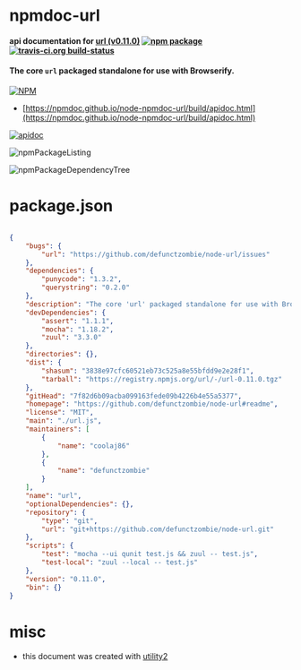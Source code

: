 # npmdoc-url

#### api documentation for  [url (v0.11.0)](https://github.com/defunctzombie/node-url#readme)  [![npm package](https://img.shields.io/npm/v/npmdoc-url.svg?style=flat-square)](https://www.npmjs.org/package/npmdoc-url) [![travis-ci.org build-status](https://api.travis-ci.org/npmdoc/node-npmdoc-url.svg)](https://travis-ci.org/npmdoc/node-npmdoc-url)

#### The core `url` packaged standalone for use with Browserify.

[![NPM](https://nodei.co/npm/url.png?downloads=true&downloadRank=true&stars=true)](https://www.npmjs.com/package/url)

- [https://npmdoc.github.io/node-npmdoc-url/build/apidoc.html](https://npmdoc.github.io/node-npmdoc-url/build/apidoc.html)

[![apidoc](https://npmdoc.github.io/node-npmdoc-url/build/screenCapture.buildCi.browser.%252Ftmp%252Fbuild%252Fapidoc.html.png)](https://npmdoc.github.io/node-npmdoc-url/build/apidoc.html)

![npmPackageListing](https://npmdoc.github.io/node-npmdoc-url/build/screenCapture.npmPackageListing.svg)

![npmPackageDependencyTree](https://npmdoc.github.io/node-npmdoc-url/build/screenCapture.npmPackageDependencyTree.svg)



# package.json

```json

{
    "bugs": {
        "url": "https://github.com/defunctzombie/node-url/issues"
    },
    "dependencies": {
        "punycode": "1.3.2",
        "querystring": "0.2.0"
    },
    "description": "The core 'url' packaged standalone for use with Browserify.",
    "devDependencies": {
        "assert": "1.1.1",
        "mocha": "1.18.2",
        "zuul": "3.3.0"
    },
    "directories": {},
    "dist": {
        "shasum": "3838e97cfc60521eb73c525a8e55bfdd9e2e28f1",
        "tarball": "https://registry.npmjs.org/url/-/url-0.11.0.tgz"
    },
    "gitHead": "7f82d6b09acba099163fede09b4226b4e55a5377",
    "homepage": "https://github.com/defunctzombie/node-url#readme",
    "license": "MIT",
    "main": "./url.js",
    "maintainers": [
        {
            "name": "coolaj86"
        },
        {
            "name": "defunctzombie"
        }
    ],
    "name": "url",
    "optionalDependencies": {},
    "repository": {
        "type": "git",
        "url": "git+https://github.com/defunctzombie/node-url.git"
    },
    "scripts": {
        "test": "mocha --ui qunit test.js && zuul -- test.js",
        "test-local": "zuul --local -- test.js"
    },
    "version": "0.11.0",
    "bin": {}
}
```



# misc
- this document was created with [utility2](https://github.com/kaizhu256/node-utility2)
